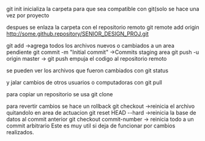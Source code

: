 git init inicializa la carpeta para que sea compatible con git(solo se hace una vez por proyecto

despues se enlaza la carpeta con el repositorio remoto
git remote add origin http://some.github.repository/SENIOR_DESIGN_PROJ.git

git add		->agrega todos los archivos nuevos o cambiados a un area pendiente
git commit -m "Initial commit"	->Commits staging area
git push -u origin master -> git push empuja el codigo al repositorio remoto

se pueden ver los archivos que fueron cambiados con
git status

y jalar cambios de otros usuarios o computadoras con 
git pull


para copiar un repositorio se usa 
git clone


para revertir cambios se hace un rollback
git checkout <archivo>   ->reinicia el archivo quitandolo en area de actuacion
git reset HEAD --hard    ->reinicia la base de datos al commit anterior
git checkout commit-number -> reinicia todo a un commit arbitrario
		Este es muy util si deja de funcionar por cambios realizados.
